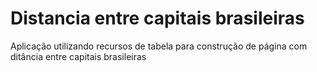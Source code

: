 # Distancia entre capitais brasileiras
Aplicação utilizando recursos de tabela para construção de página com ditância entre capitais brasileiras
